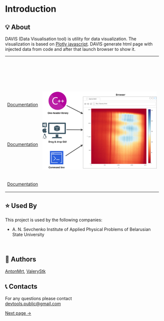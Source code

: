 # Introduction

## 💡 About
DAVIS (Data Visualisation tool) is utility for data visualization. The visualization is based on [Plotly javascript](https://plotly.com/). DAVIS generate html page with injected data from code and after that launch browser to show it.

<style>
td, th {
   border: none!important;
}
</style>

<table>
<tbody>
<tr style="height: 68px;">
<td style="width: 15%; height: 68px; text-align: right;  vertical-align: top;">
<p><br /><br /><br /><br /><br /><br /><br /></p>
<p><a href="/matrix-data-visualization-DAVIS/#/c++_intro.md">Documentation</a></p>
<p><br /><br /><br /><br /><br /></p>
<p><a href="/matrix-data-visualization-DAVIS/#/gui_intro.md">Documentation</a></p>
<p><br /><br /><br /><br /><br /></p>
<p><a href="/matrix-data-visualization-DAVIS/#/cmd_intro.md">Documentation</a></p>
</td>
<td style="width: 85%; height: 177px;">
<p>&nbsp;</p>
<h1 style="color: #5e9ca0;"><img src="_media//DAVIS-components.png" width="820"></h1>
</td>
</tr>
</tbody>
</table>
                                        




## ⭐ Used By
This project is used by the following companies:
- A. N. Sevchenko  Institute  of  Applied  Physical Problems of Belarusian State University
<br>

## 🐝 Authors
[AntonMrt](https://www.github.com/AntonMrt), [ValeryStk](https://www.github.com/ValeryStk)


## 📞 Contacts
For any questions please contact<br>
devtools.public@gmail.com

[Next page →](/c++_intro.md)